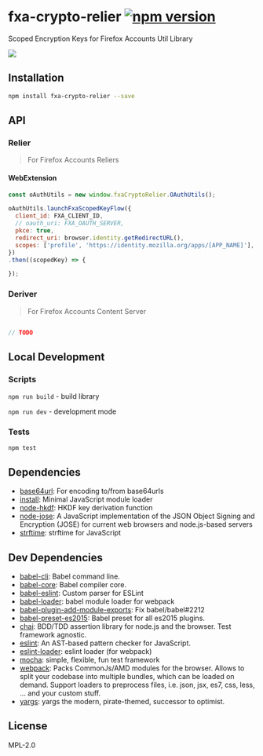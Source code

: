 # fxa-crypto-relier [![npm version](https://badge.fury.io/js/fxa-crypto-relier.svg)](https://www.npmjs.com/package/fxa-crypto-relier)

Scoped Encryption Keys for Firefox Accounts Util Library

![](http://imgur.com/QH7eDUj.jpg)


## Installation

```sh
npm install fxa-crypto-relier --save
```

## API

### Relier

> For Firefox Accounts Reliers


#### WebExtension

```js
const oAuthUtils = new window.fxaCryptoRelier.OAuthUtils();

oAuthUtils.launchFxaScopedKeyFlow({
  client_id: FXA_CLIENT_ID,
  // oauth_uri: FXA_OAUTH_SERVER,
  pkce: true,
  redirect_uri: browser.identity.getRedirectURL(),
  scopes: ['profile', 'https://identity.mozilla.org/apps/[APP_NAME]'],
})
.then((scopedKey) => {

});

```

### Deriver

> For Firefox Accounts Content Server

```js

// TODO

```

## Local Development

### Scripts

`npm run build` - build library

`npm run dev` - development mode

### Tests

```
npm test
```

## Dependencies

- [base64url](https://github.com/brianloveswords/base64url): For encoding to/from base64urls
- [install](https://github.com/benjamn/install): Minimal JavaScript module loader
- [node-hkdf](https://github.com/benadida/node-hkdf): HKDF key derivation function
- [node-jose](git@github.com/cisco/node-jose.git): A JavaScript implementation of the JSON Object Signing and Encryption (JOSE) for current web browsers and node.js-based servers
- [strftime](https://github.com/samsonjs/strftime): strftime for JavaScript

## Dev Dependencies

- [babel-cli](https://github.com/babel/babel/tree/master/packages): Babel command line.
- [babel-core](https://github.com/babel/babel/tree/master/packages): Babel compiler core.
- [babel-eslint](https://github.com/babel/babel-eslint): Custom parser for ESLint
- [babel-loader](https://github.com/babel/babel-loader): babel module loader for webpack
- [babel-plugin-add-module-exports](https://github.com/59naga/babel-plugin-add-module-exports): Fix babel/babel#2212
- [babel-preset-es2015](https://github.com/babel/babel/tree/master/packages): Babel preset for all es2015 plugins.
- [chai](https://github.com/chaijs/chai): BDD/TDD assertion library for node.js and the browser. Test framework agnostic.
- [eslint](https://github.com/eslint/eslint): An AST-based pattern checker for JavaScript.
- [eslint-loader](https://github.com/MoOx/eslint-loader): eslint loader (for webpack)
- [mocha](https://github.com/mochajs/mocha): simple, flexible, fun test framework
- [webpack](https://github.com/webpack/webpack): Packs CommonJs/AMD modules for the browser. Allows to split your codebase into multiple bundles, which can be loaded on demand. Support loaders to preprocess files, i.e. json, jsx, es7, css, less, ... and your custom stuff.
- [yargs](https://github.com/yargs/yargs): yargs the modern, pirate-themed, successor to optimist.


## License

MPL-2.0
